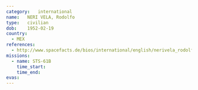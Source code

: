 ```yaml
---
category:	international
name:	NERI VELA, Rodolfo
type:	civilian
dob:	1952-02-19
country:
  - MEX
references:
  - http://www.spacefacts.de/bios/international/english/nerivela_rodolfo.htm
missions:
  - name: STS-61B
    time_start:   
    time_end:     
evas:
---
```

